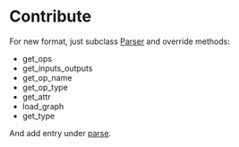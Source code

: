 # Contribute
For new format, just subclass [Parser](https://github.com/RandySheriffH/tracer/blob/master/tracer/parsers.py#L14) and override methods:

- get_ops
- get_inputs_outputs
- get_op_name
- get_op_type
- get_attr
- load_graph
- get_type

And add entry under [parse](https://github.com/RandySheriffH/tracer/blob/master/tracer/parsers.py#L590).
